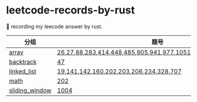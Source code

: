 # leetcode-records-by-rust
🐒 recording my leecode answer by rust.

| 分组 | 题号 |
| ----------- | ----------- |
| [array](_array) | [26](_array/_26_remove-duplicates-from-sorted-array),[27](_array/_27_remove-element),[88](_array/_88_merge-sorted-array),[283](_array/_283_move-zeroes),[414](_array/_414_third-maximum-number),[448](_array/_448_find-all-numbers-disappeared-in-an-array),[485](_array/_485_max-consecutive-ones),[905](_array/_905_sort-array-by-parity),[941](_array/_941_valid-mountain-array),[977](_array/_977_squares-of-a-sorted-array),[1051](_array/_1051_height-checker),[1089](_array/_1089_duplicate-zeros),[1295](_array/_1295_find-numbers-with-even-number-of-digits),[1299](_array/_1299_replace-elements-with-greatest-element-on-right-side),[1346](_array/_1346_check-if-n-and-its-double-exist)|
|[backtrack](_backtrack)|[47](_backtrack/_47_permutations-ii)|
|[linked_list](_linked_list)|[19](_linked_list/_19_remove-nth-node-from-end-of-list),[141](_linked_list/_141_linked-list-cycle),[142](_linked_list/_142_linked-list-cycle-ii),[160](_linked_list/_160_intersection-of-two-linked-lists),[202](_linked_list/_202_happy-number),[203](_linked_list/_203_remove-linked-list-elements),[206](_linked_list/_206_reverse-linked-list),[234](_linked_list/_234_palindrome-linked-list),[328](_linked_list/_328_odd-even-linked-list),[707](_linked_list/_707_design-linked-list)|
|[math](_math)|[202](_math/_202_happy-number)|
|[sliding_window](_sliding_window)|[1004](_sliding_window/_1004_max-consecutive-ones-iii)|